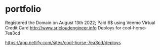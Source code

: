# portfolio
Registered the Domain on August 13th 2022;
Paid 6$ using Venmo Virtual Credit Card
http://www.sricloudengineer.info
Deploys for cool-horse-7ea3cd

https://app.netlify.com/sites/cool-horse-7ea3cd/deploys